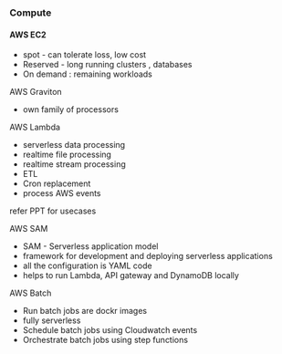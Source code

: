 ### Compute

#### AWS EC2
- spot - can tolerate loss, low cost
- Reserved - long running clusters , databases
- On demand : remaining workloads

AWS Graviton
- own family of processors

AWS Lambda
- serverless data processing
- realtime file processing
- realtime stream processing
- ETL
- Cron replacement
- process AWS events


refer PPT for usecases


AWS SAM
- SAM - Serverless application model
- framework for development and deploying serverless applications
- all the configuration is YAML code
- helps to run Lambda, API gateway and DynamoDB locally


AWS Batch
-  Run batch jobs are dockr images
-  fully serverless
-  Schedule batch jobs using Cloudwatch events
-  Orchestrate batch jobs using step functions
